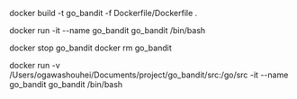 docker build -t go_bandit -f Dockerfile/Dockerfile .

docker run -it --name go_bandit go_bandit /bin/bash

docker stop go_bandit
docker rm go_bandit

docker run -v /Users/ogawashouhei/Documents/project/go_bandit/src:/go/src -it --name go_bandit go_bandit /bin/bash

